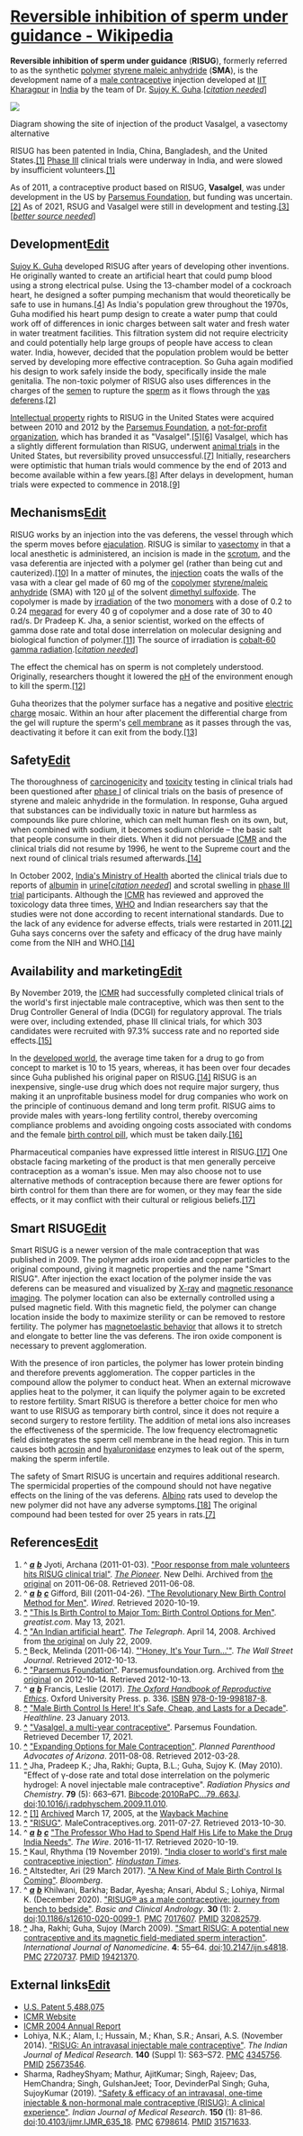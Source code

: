 
# [Reversible inhibition of sperm under guidance - Wikipedia](https://en.m.wikipedia.org/wiki/Reversible_inhibition_of_sperm_under_guidance)

**Reversible inhibition of sperm under guidance** (**RISUG**), formerly referred to as the synthetic [polymer](https://en.m.wikipedia.org/wiki/Polymer "Polymer") [styrene maleic anhydride](https://en.m.wikipedia.org/wiki/Styrene_maleic_anhydride "Styrene maleic anhydride") (**SMA**), is the development name of a [male contraceptive](https://en.m.wikipedia.org/wiki/Male_contraceptive "Male contraceptive") injection developed at [IIT Kharagpur](https://en.m.wikipedia.org/wiki/Indian_Institute_of_Technology_Kharagpur "Indian Institute of Technology Kharagpur") in [India](https://en.m.wikipedia.org/wiki/India "India") by the team of Dr. [Sujoy K. Guha](https://en.m.wikipedia.org/wiki/Sujoy_K._Guha "Sujoy K. Guha").\[_[citation needed](https://en.m.wikipedia.org/wiki/Wikipedia:Citation_needed "Wikipedia:Citation needed")_\]

[![](/assets/220px-Vasalgel_diagram.svg.png)](https://en.m.wikipedia.org/wiki/File:Vasalgel_diagram.svg)

Diagram showing the site of injection of the product Vasalgel, a vasectomy alternative

RISUG has been patented in India, China, Bangladesh, and the United States.[\[1\]](https://en.m.wikipedia.org/#cite_note-dailypioneer-1) [Phase III](https://en.m.wikipedia.org/wiki/Phases_of_clinical_research#Phase_III "Phases of clinical research") clinical trials were underway in India, and were slowed by insufficient volunteers.[\[1\]](https://en.m.wikipedia.org/#cite_note-dailypioneer-1)

As of 2011, a contraceptive product based on RISUG, **Vasalgel**, was under development in the US by [Parsemus Foundation](https://en.m.wikipedia.org/wiki/Parsemus_Foundation "Parsemus Foundation"), but funding was uncertain.[\[2\]](https://en.m.wikipedia.org/#cite_note-Wired-2) As of 2021, RSUG and Vasalgel were still in development and testing.[\[3\]](https://en.m.wikipedia.org/#cite_note-3)\[_[better source needed](https://en.m.wikipedia.org/wiki/Wikipedia:NOTRS "Wikipedia:NOTRS")_\]

## Development[Edit](https://en.m.wikipedia.org/w/index.php?title=Reversible_inhibition_of_sperm_under_guidance&action=edit&section=1 "Edit section: Development")

[Sujoy K. Guha](https://en.m.wikipedia.org/wiki/Sujoy_K._Guha "Sujoy K. Guha") developed RISUG after years of developing other inventions. He originally wanted to create an artificial heart that could pump blood using a strong electrical pulse. Using the 13-chamber model of a cockroach heart, he designed a softer pumping mechanism that would theoretically be safe to use in humans.[\[4\]](https://en.m.wikipedia.org/#cite_note-4) As India's population grew throughout the 1970s, Guha modified his heart pump design to create a water pump that could work off of differences in ionic charges between salt water and fresh water in water treatment facilities. This filtration system did not require electricity and could potentially help large groups of people have access to clean water. India, however, decided that the population problem would be better served by developing more effective contraception. So Guha again modified his design to work safely inside the body, specifically inside the male genitalia. The non-toxic polymer of RISUG also uses differences in the charges of the [semen](https://en.m.wikipedia.org/wiki/Semen "Semen") to rupture the [sperm](https://en.m.wikipedia.org/wiki/Sperm "Sperm") as it flows through the [vas deferens](https://en.m.wikipedia.org/wiki/Vas_deferens "Vas deferens").[\[2\]](https://en.m.wikipedia.org/#cite_note-Wired-2)

[Intellectual property](https://en.m.wikipedia.org/wiki/Intellectual_property "Intellectual property") rights to RISUG in the United States were acquired between 2010 and 2012 by the [Parsemus Foundation](https://en.m.wikipedia.org/wiki/Parsemus_Foundation "Parsemus Foundation"), a [not-for-profit organization](https://en.m.wikipedia.org/wiki/Nonprofit_organization "Nonprofit organization"), which has branded it as "Vasalgel".[\[5\]](https://en.m.wikipedia.org/#cite_note-Beck_2011-06-14-5)[\[6\]](https://en.m.wikipedia.org/#cite_note-6) Vasalgel, which has a slightly different formulation than RISUG, underwent [animal trials](https://en.m.wikipedia.org/wiki/Animal_testing "Animal testing") in the United States, but reversibility proved unsuccessful.[\[7\]](https://en.m.wikipedia.org/#cite_note-Francis-7) Initially, researchers were optimistic that human trials would commence by the end of 2013 and become available within a few years.[\[8\]](https://en.m.wikipedia.org/#cite_note-8) After delays in development, human trials were expected to commence in 2018.[\[9\]](https://en.m.wikipedia.org/#cite_note-9)

## Mechanisms[Edit](https://en.m.wikipedia.org/w/index.php?title=Reversible_inhibition_of_sperm_under_guidance&action=edit&section=2 "Edit section: Mechanisms")

RISUG works by an injection into the vas deferens, the vessel through which the sperm moves before [ejaculation](https://en.m.wikipedia.org/wiki/Ejaculation "Ejaculation"). RISUG is similar to [vasectomy](https://en.m.wikipedia.org/wiki/Vasectomy "Vasectomy") in that a local anesthetic is administered, an incision is made in the [scrotum](https://en.m.wikipedia.org/wiki/Scrotum "Scrotum"), and the vasa deferentia are injected with a polymer gel (rather than being cut and cauterized).[\[10\]](https://en.m.wikipedia.org/#cite_note-PPAA-10) In a matter of minutes, the [injection](<https://en.m.wikipedia.org/wiki/Injection_(medicine)> "Injection (medicine)") coats the walls of the vasa with a clear gel made of 60 mg of the [copolymer](https://en.m.wikipedia.org/wiki/Copolymer "Copolymer") [styrene/maleic anhydride](https://en.m.wikipedia.org/wiki/Styrene_maleic_anhydride "Styrene maleic anhydride") (SMA) with 120 [µl](https://en.m.wikipedia.org/wiki/Microlitre "Microlitre") of the solvent [dimethyl sulfoxide](https://en.m.wikipedia.org/wiki/Dimethyl_sulfoxide "Dimethyl sulfoxide"). The copolymer is made by [irradiation](https://en.m.wikipedia.org/wiki/Irradiation "Irradiation") of the two [monomers](https://en.m.wikipedia.org/wiki/Monomer "Monomer") with a dose of 0.2 to 0.24 [megarad](<https://en.m.wikipedia.org/wiki/Rad_(unit)> "Rad (unit)") for every 40 g of copolymer and a dose rate of 30 to 40 rad/s. Dr Pradeep K. Jha, a senior scientist, worked on the effects of gamma dose rate and total dose interrelation on molecular designing and biological function of polymer.[\[11\]](https://en.m.wikipedia.org/#cite_note-11) The source of irradiation is [cobalt-60](https://en.m.wikipedia.org/wiki/Cobalt-60 "Cobalt-60") [gamma radiation](https://en.m.wikipedia.org/wiki/Gamma_radiation "Gamma radiation").\[_[citation needed](https://en.m.wikipedia.org/wiki/Wikipedia:Citation_needed "Wikipedia:Citation needed")_\]

The effect the chemical has on sperm is not completely understood. Originally, researchers thought it lowered the [pH](https://en.m.wikipedia.org/wiki/PH "PH") of the environment enough to kill the sperm.[\[12\]](https://en.m.wikipedia.org/#cite_note-12)

Guha theorizes that the polymer surface has a negative and positive [electric charge](https://en.m.wikipedia.org/wiki/Electric_charge "Electric charge") mosaic. Within an hour after placement the differential charge from the gel will rupture the sperm's [cell membrane](https://en.m.wikipedia.org/wiki/Cell_membrane "Cell membrane") as it passes through the vas, deactivating it before it can exit from the body.[\[13\]](https://en.m.wikipedia.org/#cite_note-13)

## Safety[Edit](https://en.m.wikipedia.org/w/index.php?title=Reversible_inhibition_of_sperm_under_guidance&action=edit&section=3 "Edit section: Safety")

The thoroughness of [carcinogenicity](https://en.m.wikipedia.org/wiki/Carcinogenicity "Carcinogenicity") and [toxicity](https://en.m.wikipedia.org/wiki/Toxicity "Toxicity") testing in clinical trials had been questioned after [phase I](https://en.m.wikipedia.org/wiki/Phases_of_clinical_research#Phase_I "Phases of clinical research") of clinical trials on the basis of presence of styrene and maleic anhydride in the formulation. In response, Guha argued that substances can be individually toxic in nature but harmless as compounds like pure chlorine, which can melt human flesh on its own, but, when combined with sodium, it becomes sodium chloride – the basic salt that people consume in their diets. When it did not persuade [ICMR](https://en.m.wikipedia.org/wiki/Indian_Council_of_Medical_Research "Indian Council of Medical Research") and the clinical trials did not resume by 1996, he went to the Supreme court and the next round of clinical trials resumed afterwards.[\[14\]](https://en.m.wikipedia.org/#cite_note-TheWire-14)

In October 2002, [India's Ministry of Health](https://en.m.wikipedia.org/wiki/Indian_health_ministry "Indian health ministry") aborted the clinical trials due to reports of [albumin](https://en.m.wikipedia.org/wiki/Human_serum_albumin "Human serum albumin") in [urine](https://en.m.wikipedia.org/wiki/Urine "Urine")\[_[citation needed](https://en.m.wikipedia.org/wiki/Wikipedia:Citation_needed "Wikipedia:Citation needed")_\] and scrotal swelling in [phase III trial](https://en.m.wikipedia.org/wiki/Clinical_trial#Phase_III "Clinical trial") participants. Although the [ICMR](https://en.m.wikipedia.org/wiki/Indian_Council_of_Medical_Research "Indian Council of Medical Research") has reviewed and approved the toxicology data three times, [WHO](https://en.m.wikipedia.org/wiki/World_Health_Organization "World Health Organization") and Indian researchers say that the studies were not done according to recent international standards. Due to the lack of any evidence for adverse effects, trials were restarted in 2011.[\[2\]](https://en.m.wikipedia.org/#cite_note-Wired-2) Guha says concerns over the safety and efficacy of the drug have mainly come from the NIH and WHO.[\[14\]](https://en.m.wikipedia.org/#cite_note-TheWire-14)

## Availability and marketing[Edit](https://en.m.wikipedia.org/w/index.php?title=Reversible_inhibition_of_sperm_under_guidance&action=edit&section=4 "Edit section: Availability and marketing")

By November 2019, the [ICMR](https://en.m.wikipedia.org/wiki/Indian_Council_of_Medical_Research "Indian Council of Medical Research") had successfully completed clinical trials of the world's first injectable male contraceptive, which was then sent to the Drug Controller General of India (DCGI) for regulatory approval. The trials were over, including extended, phase III clinical trials, for which 303 candidates were recruited with 97.3% success rate and no reported side effects.[\[15\]](https://en.m.wikipedia.org/#cite_note-15)

In the [developed world](https://en.m.wikipedia.org/wiki/Developed_world "Developed world"), the average time taken for a drug to go from concept to market is 10 to 15 years, whereas, it has been over four decades since Guha published his original paper on RISUG.[\[14\]](https://en.m.wikipedia.org/#cite_note-TheWire-14) RISUG is an inexpensive, single-use drug which does not require major surgery, thus making it an unprofitable business model for drug companies who work on the principle of continuous demand and long term profit. RISUG aims to provide males with years-long fertility control, thereby overcoming compliance problems and avoiding ongoing costs associated with condoms and the female [birth control pill](https://en.m.wikipedia.org/wiki/Birth_control_pill "Birth control pill"), which must be taken daily.[\[16\]](https://en.m.wikipedia.org/#cite_note-16)

Pharmaceutical companies have expressed little interest in RISUG.[\[17\]](https://en.m.wikipedia.org/#cite_note-Khilwani-17) One obstacle facing marketing of the product is that men generally perceive contraception as a woman's issue. Men may also choose not to use alternative methods of contraception because there are fewer options for birth control for them than there are for women, or they may fear the side effects, or it may conflict with their cultural or religious beliefs.[\[17\]](https://en.m.wikipedia.org/#cite_note-Khilwani-17)

## Smart RISUG[Edit](https://en.m.wikipedia.org/w/index.php?title=Reversible_inhibition_of_sperm_under_guidance&action=edit&section=5 "Edit section: Smart RISUG")

Smart RISUG is a newer version of the male contraception that was published in 2009. The polymer adds iron oxide and copper particles to the original compound, giving it magnetic properties and the name "Smart RISUG". After injection the exact location of the polymer inside the vas deferens can be measured and visualized by [X-ray](https://en.m.wikipedia.org/wiki/X-ray "X-ray") and [magnetic resonance imaging](https://en.m.wikipedia.org/wiki/Magnetic_resonance_imaging "Magnetic resonance imaging"). The polymer location can also be externally controlled using a pulsed magnetic field. With this magnetic field, the polymer can change location inside the body to maximize sterility or can be removed to restore fertility. The polymer has [magnetoelastic behavior](https://en.m.wikipedia.org/wiki/Inverse_magnetostrictive_effect "Inverse magnetostrictive effect") that allows it to stretch and elongate to better line the vas deferens. The iron oxide component is necessary to prevent agglomeration.

With the presence of iron particles, the polymer has lower protein binding and therefore prevents agglomeration. The copper particles in the compound allow the polymer to conduct heat. When an external microwave applies heat to the polymer, it can liquify the polymer again to be excreted to restore fertility. Smart RISUG is therefore a better choice for men who want to use RISUG as temporary birth control, since it does not require a second surgery to restore fertility. The addition of metal ions also increases the effectiveness of the spermicide. The low frequency electromagnetic field disintegrates the sperm cell membrane in the head region. This in turn causes both [acrosin](https://en.m.wikipedia.org/wiki/Acrosin "Acrosin") and [hyaluronidase](https://en.m.wikipedia.org/wiki/Hyaluronidase "Hyaluronidase") enzymes to leak out of the sperm, making the sperm infertile.

The safety of Smart RISUG is uncertain and requires additional research. The spermicidal properties of the compound should not have negative effects on the lining of the vas deferens. [Albino](https://en.m.wikipedia.org/wiki/Albino "Albino") rats used to develop the new polymer did not have any adverse symptoms.[\[18\]](https://en.m.wikipedia.org/#cite_note-18) The original compound had been tested for over 25 years in rats.[\[7\]](https://en.m.wikipedia.org/#cite_note-Francis-7)

## References[Edit](https://en.m.wikipedia.org/w/index.php?title=Reversible_inhibition_of_sperm_under_guidance&action=edit&section=6 "Edit section: References")

1.  ^ [**_a_**](https://en.m.wikipedia.org/#cite_ref-dailypioneer_1-0) [**_b_**](https://en.m.wikipedia.org/#cite_ref-dailypioneer_1-1) Jyoti, Archana (2011-01-03). ["Poor response from male volunteers hits RISUG clinical trial"](https://www.webcitation.org/5zHEacvXH?url=http://www.dailypioneer.com/307917/Poor-response-from-male-volunteers-hits-RISUG-clinical-trial.html). _[The Pioneer](<https://en.m.wikipedia.org/wiki/The_Pioneer_(Indian_newspaper)> "The Pioneer (Indian newspaper)")_. New Delhi. Archived from [the original](http://www.dailypioneer.com/307917/Poor-response-from-male-volunteers-hits-RISUG-clinical-trial.html) on 2011-06-08. Retrieved 2011-06-08.
2.  ^ [**_a_**](https://en.m.wikipedia.org/#cite_ref-Wired_2-0) [**_b_**](https://en.m.wikipedia.org/#cite_ref-Wired_2-1) [**_c_**](https://en.m.wikipedia.org/#cite_ref-Wired_2-2) Gifford, Bill (2011-04-26). ["The Revolutionary New Birth Control Method for Men"](https://www.wired.com/2011/04/ff-vasectomy/). _Wired_. Retrieved 2020-10-19.
3.  **[^](https://en.m.wikipedia.org/#cite_ref-3)** ["This Is Birth Control to Major Tom: Birth Control Options for Men"](https://greatist.com/health/birth-control-for-men). _greatist.com_. May 13, 2021.
4.  **[^](https://en.m.wikipedia.org/#cite_ref-4)** ["An Indian artificial heart"](https://web.archive.org/web/20090722030013/https://www.telegraphindia.com/1080414/jsp/knowhow/story_9132913.jsp). _The Telegraph_. April 14, 2008. Archived from [the original](https://www.telegraphindia.com/1080414/jsp/knowhow/story_9132913.jsp) on July 22, 2009.
5.  **[^](https://en.m.wikipedia.org/#cite_ref-Beck_2011-06-14_5-0)** Beck, Melinda (2011-06-14). ["'Honey, It's Your Turn...'"](https://www.wsj.com/articles/SB10001424052702303848104576383730320049892). _The Wall Street Journal_. Retrieved 2012-10-13.
6.  **[^](https://en.m.wikipedia.org/#cite_ref-6)** ["Parsemus Foundation"](https://web.archive.org/web/20121014135626/http://www.parsemusfoundation.org/Parsemus/New_male_contraceptives.html). Parsemusfoundation.org. Archived from [the original](http://parsemusfoundation.org/Parsemus/New_male_contraceptives.html) on 2012-10-14. Retrieved 2012-10-13.
7.  ^ [**_a_**](https://en.m.wikipedia.org/#cite_ref-Francis_7-0) [**_b_**](https://en.m.wikipedia.org/#cite_ref-Francis_7-1) Francis, Leslie (2017). [_The Oxford Handbook of Reproductive Ethics_](https://books.google.com/books?id=TS6hDQAAQBAJ&pg=PA336). Oxford University Press. p. 336. [ISBN](<https://en.m.wikipedia.org/wiki/ISBN_(identifier)> "ISBN (identifier)") [978-0-19-998187-8](https://en.m.wikipedia.org/wiki/Special:BookSources/978-0-19-998187-8 "Special:BookSources/978-0-19-998187-8").
8.  **[^](https://en.m.wikipedia.org/#cite_ref-8)** ["Male Birth Control Is Here! It's Safe, Cheap, and Lasts for a Decade"](http://www.healthline.com/health-news/male-birth-control-procedure-in-trials-012313). _Healthline_. 23 January 2013.
9.  **[^](https://en.m.wikipedia.org/#cite_ref-9)** ["Vasalgel, a multi-year contraceptive"](https://www.parsemus.org/projects/vasalgel/). Parsemus Foundation. Retrieved December 17, 2021.
10. **[^](https://en.m.wikipedia.org/#cite_ref-PPAA_10-0)** ["Expanding Options for Male Contraception"](http://blog.advocatesaz.org/2011/08/08/expanding-options-for-male-contraception/). _Planned Parenthood Advocates of Arizona_. 2011-08-08. Retrieved 2012-03-28.
11. **[^](https://en.m.wikipedia.org/#cite_ref-11)** Jha, Pradeep K.; Jha, Rakhi; Gupta, B.L.; Guha, Sujoy K. (May 2010). "Effect of γ-dose rate and total dose interrelation on the polymeric hydrogel: A novel injectable male contraceptive". _Radiation Physics and Chemistry_. **79** (5): 663–671. [Bibcode](<https://en.m.wikipedia.org/wiki/Bibcode_(identifier)> "Bibcode (identifier)"):[2010RaPC...79..663J](https://ui.adsabs.harvard.edu/abs/2010RaPC...79..663J). [doi](<https://en.m.wikipedia.org/wiki/Doi_(identifier)> "Doi (identifier)"):[10.1016/j.radphyschem.2009.11.010](https://doi.org/10.1016%2Fj.radphyschem.2009.11.010).
12. **[^](https://en.m.wikipedia.org/#cite_ref-12)** [\[1\]](http://www.lib.utah.edu/epubs/undergrad/vol6/peterson.html) [Archived](https://web.archive.org/web/20050317145639/http://www.lib.utah.edu/epubs/undergrad/vol6/peterson.html) March 17, 2005, at the [Wayback Machine](https://en.m.wikipedia.org/wiki/Wayback_Machine "Wayback Machine")
13. **[^](https://en.m.wikipedia.org/#cite_ref-13)** ["RISUG"](http://malecontraceptives.org/methods/risug.php). MaleContraceptives.org. 2011-07-27. Retrieved 2013-10-30.
14. ^ [**_a_**](https://en.m.wikipedia.org/#cite_ref-TheWire_14-0) [**_b_**](https://en.m.wikipedia.org/#cite_ref-TheWire_14-1) [**_c_**](https://en.m.wikipedia.org/#cite_ref-TheWire_14-2) ["The Professor Who Had to Spend Half His Life to Make the Drug India Needs"](https://thewire.in/health/risug-male-contraceptive-icmr). _The Wire_. 2016-11-17. Retrieved 2020-10-19.
15. **[^](https://en.m.wikipedia.org/#cite_ref-15)** Kaul, Rhythma (19 November 2019). ["India closer to world's first male contraceptive injection"](https://www.hindustantimes.com/india-news/india-closer-to-world-s-first-male-contraceptive-injection/story-o3lTFLnCkKHpuEDNNqrEnO.html). _[Hindustan Times](https://en.m.wikipedia.org/wiki/Hindustan_Times "Hindustan Times")_.
16. **[^](https://en.m.wikipedia.org/#cite_ref-16)** Altstedter, Ari (29 March 2017). ["A New Kind of Male Birth Control Is Coming"](https://www.bloomberg.com/news/features/2017-03-29/a-new-kind-of-male-birth-control-is-coming). _Bloomberg_.
17. ^ [**_a_**](https://en.m.wikipedia.org/#cite_ref-Khilwani_17-0) [**_b_**](https://en.m.wikipedia.org/#cite_ref-Khilwani_17-1) Khilwani, Barkha; Badar, Ayesha; Ansari, Abdul S.; Lohiya, Nirmal K. (December 2020). ["RISUG® as a male contraceptive: journey from bench to bedside"](https://www.ncbi.nlm.nih.gov/pmc/articles/PMC7017607). _Basic and Clinical Andrology_. **30** (1): 2. [doi](<https://en.m.wikipedia.org/wiki/Doi_(identifier)> "Doi (identifier)"):[10.1186/s12610-020-0099-1](https://doi.org/10.1186%2Fs12610-020-0099-1). [PMC](<https://en.m.wikipedia.org/wiki/PMC_(identifier)> "PMC (identifier)") [7017607](https://www.ncbi.nlm.nih.gov/pmc/articles/PMC7017607). [PMID](<https://en.m.wikipedia.org/wiki/PMID_(identifier)> "PMID (identifier)") [32082579](https://pubmed.ncbi.nlm.nih.gov/32082579).
18. **[^](https://en.m.wikipedia.org/#cite_ref-18)** Jha, Rakhi; Guha, Sujoy (March 2009). ["Smart RISUG: A potential new contraceptive and its magnetic field-mediated sperm interaction"](https://www.ncbi.nlm.nih.gov/pmc/articles/PMC2720737). _International Journal of Nanomedicine_. **4**: 55–64. [doi](<https://en.m.wikipedia.org/wiki/Doi_(identifier)> "Doi (identifier)"):[10.2147/ijn.s4818](https://doi.org/10.2147%2Fijn.s4818). [PMC](<https://en.m.wikipedia.org/wiki/PMC_(identifier)> "PMC (identifier)") [2720737](https://www.ncbi.nlm.nih.gov/pmc/articles/PMC2720737). [PMID](<https://en.m.wikipedia.org/wiki/PMID_(identifier)> "PMID (identifier)") [19421370](https://pubmed.ncbi.nlm.nih.gov/19421370).

## External links[Edit](https://en.m.wikipedia.org/w/index.php?title=Reversible_inhibition_of_sperm_under_guidance&action=edit&section=7 "Edit section: External links")

- [U.S. Patent 5,488,075](https://patents.google.com/patent/US5488075)
- [ICMR Website](http://icmr.nic.in/annual/rh.htm)
- [ICMR 2004 Annual Report](http://icmr.nic.in/annual/hqds2004/reproductive.pdf)
- Lohiya, N.K.; Alam, I.; Hussain, M.; Khan, S.R.; Ansari, A.S. (November 2014). ["RISUG: An intravasal injectable male contraceptive"](https://www.ncbi.nlm.nih.gov/pmc/articles/PMC4345756). _The Indian Journal of Medical Research_. **140** (Suppl 1): S63–S72. [PMC](<https://en.m.wikipedia.org/wiki/PMC_(identifier)> "PMC (identifier)") [4345756](https://www.ncbi.nlm.nih.gov/pmc/articles/PMC4345756). [PMID](<https://en.m.wikipedia.org/wiki/PMID_(identifier)> "PMID (identifier)") [25673546](https://pubmed.ncbi.nlm.nih.gov/25673546).
- Sharma, RadheyShyam; Mathur, AjitKumar; Singh, Rajeev; Das, HemChandra; Singh, GulshanJeet; Toor, DevinderPal Singh; Guha, SujoyKumar (2019). ["Safety & efficacy of an intravasal, one-time injectable & non-hormonal male contraceptive (RISUG): A clinical experience"](https://www.ncbi.nlm.nih.gov/pmc/articles/PMC6798614). _Indian Journal of Medical Research_. **150** (1): 81–86. [doi](<https://en.m.wikipedia.org/wiki/Doi_(identifier)> "Doi (identifier)"):[10.4103/ijmr.IJMR_635_18](https://doi.org/10.4103%2Fijmr.IJMR_635_18). [PMC](<https://en.m.wikipedia.org/wiki/PMC_(identifier)> "PMC (identifier)") [6798614](https://www.ncbi.nlm.nih.gov/pmc/articles/PMC6798614). [PMID](<https://en.m.wikipedia.org/wiki/PMID_(identifier)> "PMID (identifier)") [31571633](https://pubmed.ncbi.nlm.nih.gov/31571633).
